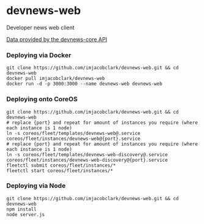 # devnews-web
Developer news web client

[Data provided by the devnews-core API](http://github.com/imjacobclark/devnews-core)

### Deploying via Docker
```shell
git clone https://github.com/imjacobclark/devnews-web.git && cd devnews-web
docker pull imjacobclark/devnews-web
docker run -d -p 3000:3000 --name devnews-web devnews-web
```

### Deploying onto CoreOS
```shell
git clone https://github.com/imjacobclark/devnews-web.git && cd devnews-web
# replace {port} and repeat for amount of instances you require (where each instance is 1 node)
ln -s coreos/fleet/templates/devnews-web@.service coreos/fleet/instances/devnews-web@{port}.service
# replace {port} and repeat for amount of instances you require (where each instance is 1 node)
ln -s coreos/fleet/templates/devnews-web-discovery@.service coreos/fleet/instances/devnews-web-discovery@{port}.service
fleetctl submit coreos/fleet/instances/*
fleetctl start coreos/fleet/instances/*
```

### Deploying via Node
```shell
git clone https://github.com/imjacobclark/devnews-web.git && cd devnews-web
npm install
node server.js
```
